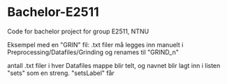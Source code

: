 # Bachelor-E2511
Code for bachelor project for group E2511, NTNU

Eksempel med en "GRIN" fil:
.txt filer må legges inn manuelt i Preprocessing/Datafiles/Grinding og renames til "GRIND_n" 

antall .txt filer i hver Datafiles mappe blir telt, og navnet blir lagt inn i listen "sets" som en streng. "setsLabel" får

